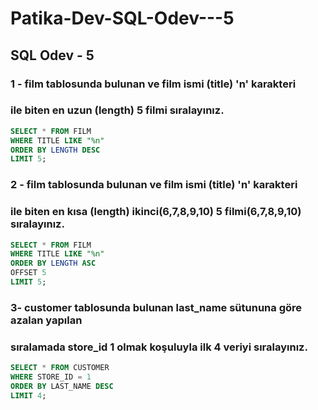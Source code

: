 # Patika-Dev-SQL-Odev---5
## SQL Odev - 5

### 1 - film tablosunda bulunan ve film ismi (title) 'n' karakteri
### ile biten en uzun (length) 5 filmi sıralayınız.
````sql
SELECT * FROM FILM
WHERE TITLE LIKE "%n"
ORDER BY LENGTH DESC
LIMIT 5;
````

### 2 - film tablosunda bulunan ve film ismi (title) 'n' karakteri
### ile biten en kısa (length) ikinci(6,7,8,9,10) 5 filmi(6,7,8,9,10) sıralayınız.
````sql
SELECT * FROM FILM
WHERE TITLE LIKE "%n"
ORDER BY LENGTH ASC
OFFSET 5
LIMIT 5;
````

### 3- customer tablosunda bulunan last_name sütununa göre azalan yapılan
### sıralamada store_id 1 olmak koşuluyla ilk 4 veriyi sıralayınız.
````sql
SELECT * FROM CUSTOMER
WHERE STORE_ID = 1
ORDER BY LAST_NAME DESC
LIMIT 4;
````
